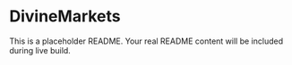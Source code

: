 # DivineMarkets
This is a placeholder README. Your real README content will be included during live build.